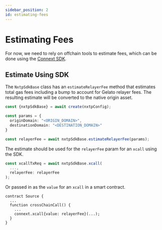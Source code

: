 ```yaml
---
sidebar_position: 2
id: estimating-fees
---
```


# Estimating Fees

For now, we need to rely on offchain tools to estimate fees, which can be done using the [Connext SDK](./sdk-guides.md). 

## Estimate Using SDK

The `NxtpSdkBase` class has an `estimateRelayerFee` method that estimates total gas fees including a bump to account for Gelato relayer fees. The resulting estimate will be converted to the native origin asset.

```typescript
const {nxtpSdkBase} = await create(nxtpConfig);

const params = {
  originDomain: "<ORIGIN_DOMAIN>",
  destinationDomain: "<DESTINATION_DOMAIN>"
}

const relayerFee = await nxtpSdkBase.estimateRelayerFee(params);
```

The estimate should be used for the `relayerFee` param for an `xcall` using the SDK.

```typescript
const xcallTxReq = await nxtpSdkBase.xcall(
  ...,
  relayerFee: relayerFee
);
```

Or passed in as the `value` for an `xcall` in a smart contract.

```solidity
contract Source {
  ...
  function crossChainCall() {
    ...
    connext.xcall{value: relayerFee}(...);
  }
}
```